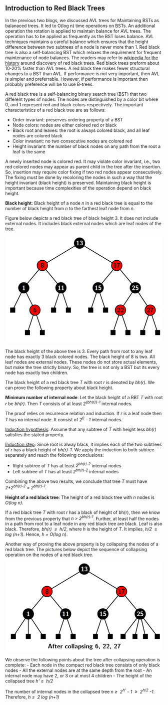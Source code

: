 ## Introduction to Red Black Trees

In the previous two blogs, we discussed AVL trees for Maintaining BSTs as balanaced trees. It led to O(log n) time operations on BSTs. 
An additional operation the rotation is applied to maintain balance for AVL trees. The operation has to be applied as frequently as the BST loses 
balance. AVL techniques maintains a careful balance which ensures that the height difference between two subtrees of a node is never more than 1. 
Red black tree is also a self-balancing BST which relaxes the requirement for frequent maintenance of node balances. The readers may refer to 
[wikipedia for the history](https://en.wikipedia.org/wiki/Red%E2%80%93black_tree) around discovery of red black trees.
Red black trees preform about 10-20% faster than AVL trees. A red black tree makes fewer structural changes to a BST than AVL. 
If performance is not very important, then AVL is simpler and preferrable. However, if performance is important then probably preference 
will be to use B-trees. 

A red black tree is a self-balancing binary search tree (BST) that two different types of nodes. The nodes are distinguished by a color bit where 
0, and 1 represent red and black colors respectively. The important characteristics of a red black tree are as follows:

- Order invariant: preserves ordering property of a BST
- Node colors: nodes are either colored red or black 
- Black root and leaves: the root is always colored black, and 
all leaf nodes are colored black
- Color invariant: no two consecutive nodes are colored red
- Height invariant: the number of black nodes on any path from the root a leaf  is the same 

A newly inserted node is colored red. It may violate color invariant, i.e., two red colored nodes may appear as parent child in the tree after the insertion.
So, insertion may require color fixing if two red nodes appear consecutively. The fixing must be done by recoloring the nodes in such a way that the height 
invariant (black height) is preserved. Maintaining black height is important because time complexities of the operation depend on black height. 

<strong>Black height</strong>: Black height of a node <i>n</i> in a red black tree is equal to the number of black height from <i>n</i> to the farthest leaf node from <i>n</i>.

Figure below depicts a red black tree of black height 3. It does not include external nodes. It includes black external nodes which are leaf nodes of the
tree.
<p align="center">
<img src="../images/redBlackTree1.jpg">
</p>
The black height of the above tree is 3. Every path from root to any leaf node has exactly 3 black colored nodes. The black height of 8 is two. All leaf nodes
are external nodes. These nodes do not store actual elements, but make the tree strictly binary. So, the tree is not only a BST but its every node has 
exactly two children. 

The black height of a red black tree <i>T</i> with root <i>r</i> is denoted by <i>bh(r)</i>. We can prove the following property about black height.

<strong>Minimum number of internal node</strong>: Let the black height of a RBT <i>T</i> with root <i>r</i> be <i>bh(r)</i>. Then <i>T</i> consists of at least 
<i>2<sup>{bh(r)}-1</sup></i> internal nodes. 

The proof relies on recurrence relation and induction. If <i>r</i> is a leaf node then <i>T</i> has no internal node. It consist of <i>2<sup>0</sup> - 1</i> 
internal nodes. 

<u>Induction hypothesis</u>: Assume that any subtree of <i>T</i> with height less <i>bh(r)</i> satisfies the stated property.

<u>Induction step</u>: Since root is alway black, it implies each of the two subtrees of <i>r</i> has a black height of <i>bh(r)-1</i>. 
We apply the induction to both subtree separately and reach the following conclusions:

- Right subtree of <i>T</i> has at least <i>2<sup>bh(r)-2</sup></i> internal nodes
- Left subtree of <i>T</i> has at least <i>2<sup>bh(r)-2</sup></i> internal nodes

Combining the above two results, we conclude that tree <i>T</i> must have <i>2*2<sup>bh(r)-2</sup> = 2<sup>bh(r)-1</sup></i>.  

<strong>Height of a red black tree</strong>:  The height of a red black tree with <i>n</i> nodes is <i>O(log n)</i>.

If a red black tree <i>T</i> with root <i>r</i> has a black of height of </i>bh(r)</i>, then we know from the previous property that <i>n > 2<sup>bh(r)-1</sup></i>. 
Further, at least half the nodes in a path from root to a leaf node in any red black tree are black. Leaf is also black. Therefore, <i>bh(r) &nbsp;&le;&nbsp; h/2</i>, where
<i>h</i> is the height of <i>T</i>. It implies, <i>h/2 &nbsp;&ge;&nbsp; log (n+1)</i>. Hence, <i>h = O(log n)</i>.

Another way of proving the above property is by collapsing the nodes of a red black tree. The pictures below depict the sequence of collapsing operation 
on the nodes of a red black tree.
<p align="center">
<img src="../images/redBlackTree2.jpg">
</p>
We observe the following points about the tree after collapsing operation is complete:
- Each node in the compact red black tree consists of only black nodes 
- All the external nodes are at the same depth from the root 
- An internal node may have 2, or 3 or at most 4 children
- The height of the collapsed tree <i>h'&nbsp;&ge;&nbsp; h/2</i>

The number of internal nodes in the collapsed tree 
<i> n&nbsp;&ge;&nbsp; 2<sup>h'</sup> - 1 &nbsp;&ge;&nbsp; 2<sup>h/2</sup> -1</i>. Therefore, <i> h&nbsp;&le;&nbsp; 2 log (n+1)</i>
